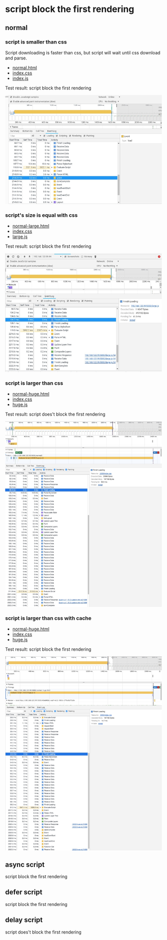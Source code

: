 # script block the first rendering

## normal

### script is smaller than css

Script downloading is faster than css, but script will wait until css download and parse.

- [normal.html](./normal.html)
- [index.css](./index.css)
- [index.js]('./index.js)

Test result: script block the first rendering

![normal.jpg](./normal.jpg)

### script's size is equal with css

- [normal-large.html](./normal-large.html)
- [index.css](./index.css)
- [large.js]('./large.js)

Test result: script block the first rendering

![normal-large.jpg](./normal-large.jpg)

### script is larger than css

- [normal-huge.html](./normal-huge.html)
- [index.css](./index.css)
- [huge.js]('./huge.js)

Test result: script does't block the first rendering

![normal-huge.jpg](./normal-huge.jpg)

### script is larger than css with cache

- [normal-huge.html](./normal-huge.html)
- [index.css](./index.css)
- [huge.js]('./huge.js)

Test result: script block the first rendering

![normal-huge.jpg](./normal-huge-cache.jpg)

## async script

script block the first rendering

## defer script

script block the first rendering

## delay script

script does't block the first rendering
